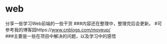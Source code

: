 # web
分享一些学习Web前端的一些干货
###内容还在整理中，整理完后会更新。
#可参考我的博客园https://www.cnblogs.com/moveup/  
###主要是一些在项目中解决的问题，以及学习中的感悟
